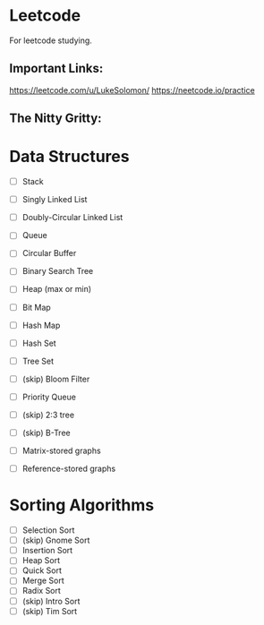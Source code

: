 # Leetcode
For leetcode studying.

## Important Links:
https://leetcode.com/u/LukeSolomon/
https://neetcode.io/practice

## The Nitty Gritty:
Data Structures
===============
  
- [ ] Stack
- [ ] Singly Linked List
- [ ] Doubly-Circular Linked List
- [ ] Queue
- [ ] Circular Buffer
- [ ] Binary Search Tree
- [ ] Heap (max or min)
- [ ] Bit Map
- [ ] Hash Map
- [ ] Hash Set
- [ ] Tree Set
- [ ] (skip) Bloom Filter
- [ ] Priority Queue
- [ ] (skip) 2:3 tree
- [ ] (skip) B-Tree
- [ ] Matrix-stored graphs
- [ ] Reference-stored graphs


Sorting Algorithms
==================

- [ ] Selection Sort
- [ ] (skip) Gnome Sort
- [ ] Insertion Sort
- [ ] Heap Sort
- [ ] Quick Sort
- [ ] Merge Sort
- [ ] Radix Sort
- [ ] (skip) Intro Sort
- [ ] (skip) Tim Sort
